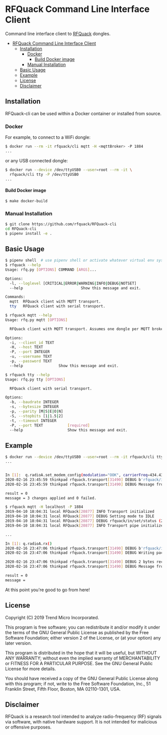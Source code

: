 # RFQuack Command Line Interface Client

Command line interface client to [RFQuack](https://github.com/trendmicro/RFQuack) dongles.

- [RFQuack Command Line Interface Client](#rfquack-command-line-interface-client)
  - [Installation](#installation)
    - [Docker](#docker)
      - [Build Docker image](#build-docker-image)
    - [Manual Installation](#manual-installation)
  - [Basic Usage](#basic-usage)
  - [Example](#example)
  - [License](#license)
  - [Disclaimer](#disclaimer)

## Installation

RFQuack-cli can be used within a Docker container or installed from source.

### Docker

For example, to connect to a WiFi dongle:

```bash
$ docker run --rm -it rfquack/cli mqtt -H <mqttBroker> -P 1884
...
```

or any USB connected dongle:

```bash
$ docker run --device /dev/ttyUSB0 --user=root --rm -it \
  rfquack/cli tty -P /dev/ttyUSB0
...
```

#### Build Docker image
```bash
$ make docker-build
```

### Manual Installation

```bash
$ git clone https://github.com/rfquack/RFQuack-cli
cd RFQuack-cli
$ pipenv install -e .
```

## Basic Usage

```bash
$ pipenv shell  # use pipenv shell or activate whatever virtual env system you're using
$ rfquack --help
Usage: rfq.py [OPTIONS] COMMAND [ARGS]...

Options:
  -l, --loglevel [CRITICAL|ERROR|WARNING|INFO|DEBUG|NOTSET]
  --help                          Show this message and exit.

Commands:
  mqtt  RFQuack client with MQTT transport.
  tty   RFQuack client with serial transport.

$ rfquack mqtt --help
Usage: rfq.py mqtt [OPTIONS]

  RFQuack client with MQTT transport. Assumes one dongle per MQTT broker.

Options:
  -i, --client_id TEXT
  -H, --host TEXT
  -P, --port INTEGER
  -u, --username TEXT
  -p, --password TEXT
  --help                Show this message and exit.

$ rfquack tty --help
Usage: rfq.py tty [OPTIONS]

  RFQuack client with serial transport.

Options:
  -b, --baudrate INTEGER
  -s, --bytesize INTEGER
  -p, --parity [M|S|E|O|N]
  -S, --stopbits [1|1.5|2]
  -t, --timeout INTEGER
  -P, --port TEXT           [required]
  --help                    Show this message and exit.
```

## Example

```bash
$ docker run --device /dev/ttyUSB0 --user=root --rm -it rfquack/cli tty -P /dev/ttyUSB0
...


In [1]:  q.radioA.set_modem_config(modulation="OOK", carrierFreq=434.437, useCRC=False)
2020-02-16 23:45:59 thinkpad rfquack.transport[31490] DEBUG b'rfquack/in/set/radioA/rfquack_ModemConfig/set_modem_config' (21 bytes)
2020-02-16 23:45:59 thinkpad rfquack.transport[31490] DEBUG Message from module "b'radioA'"

result = 0
message = 3 changes applied and 0 failed.
```

```bash
$ rfquack mqtt -H localhost -P 1884
2019-04-10 18:04:31 local RFQuack[20877] INFO Transport initialized
2019-04-10 18:04:31 local RFQuack[20877] DEBUG Setting mode to IDLE
2019-04-10 18:04:31 local RFQuack[20877] DEBUG rfquack/in/set/status (2 bytes)
2019-04-10 18:04:31 local RFQuack[20877] INFO Transport pipe initialized (QoS = 2): mid = 2

...

In [1]: q.radioA.rx()
2020-02-16 23:47:06 thinkpad rfquack.transport[31490] DEBUG b'rfquack/in/set/radioA/rfquack_VoidValue/rx' (0 bytes)
2020-02-16 23:47:06 thinkpad rfquack.transport[31490] DEBUG Writing packet = b'>rfquack/in/set/radioA/rfquack_VoidValue/rx~\x00'

2020-02-16 23:47:06 thinkpad rfquack.transport[31490] DEBUG 2 bytes received on topic: "b'rfquack/out/set/radioA/rfquack_CmdReply/rx'" = "b'0800'"
2020-02-16 23:47:06 thinkpad rfquack.transport[31490] DEBUG Message from module "b'radioA'"

result = 0
message =
```

At this point you're good to go from here!

## License

Copyright (C) 2019 Trend Micro Incorporated.

This program is free software; you can redistribute it and/or modify it under the terms of the GNU General Public License as published by the Free Software Foundation; either version 2 of the License, or (at your option) any later version.

This program is distributed in the hope that it will be useful, but WITHOUT ANY WARRANTY; without even the implied warranty of MERCHANTABILITY or FITNESS FOR A PARTICULAR PURPOSE. See the GNU General Public License for more details.

You should have received a copy of the GNU General Public License along with this program; if not, write to the Free Software Foundation, Inc., 51 Franklin Street, Fifth Floor, Boston, MA 02110-1301, USA.

## Disclaimer

RFQuack is a research tool intended to analyze radio-frequency (RF) signals via
software, with native hardware support. It is not intended for malicious or
offensive purposes.

